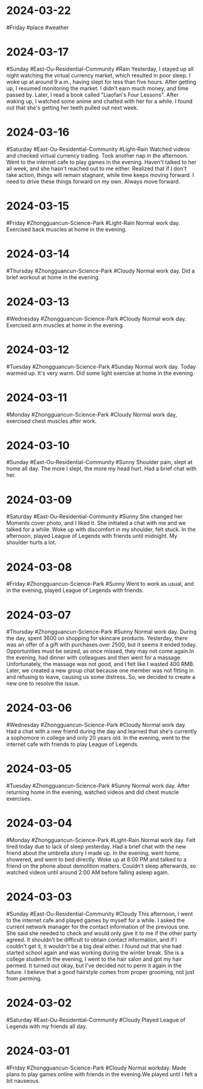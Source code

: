 # 2024-03-22
#Friday #place #weather
# 2024-03-17
#Sunday #East-Ou-Residential-Community  #Rain 
Yesterday, I stayed up all night watching the virtual currency market, which resulted in poor sleep. I woke up at around 9 a.m., having slept for less than five hours. After getting up, I resumed monitoring the market. I didn't earn much money, and time passed by. Later, I read a book called "Liaofan's Four Lessons". After waking up, I watched some anime and chatted with her for a while. I found out that she's getting her teeth pulled out next week.

# 2024-03-16
#Saturday  #East-Ou-Residential-Community  #Light-Rain 
Watched videos and checked virtual currency trading. Took another nap in the afternoon. Went to the internet cafe to play games in the evening. Haven't talked to her all week, and she hasn't reached out to me either. Realized that if I don't take action, things will remain stagnant, while time keeps moving forward. I need to drive these things forward on my own. Always move forward.

# 2024-03-15
#Friday   #Zhongguancun-Science-Park   #Light-Rain 
Normal work day. Exercised back muscles at home in the evening.

# 2024-03-14
#Thursday   #Zhongguancun-Science-Park   #Cloudy 
Normal work day. Did a brief workout at home in the evening.

# 2024-03-13
#Wednesday   #Zhongguancun-Science-Park   #Cloudy 
Normal work day. Exercised arm muscles at home in the evening.

# 2024-03-12
#Tuesday   #Zhongguancun-Science-Park   #Sunday 
Normal work day. Today warmed up. It's very warm. Did some light exercise at home in the evening.

# 2024-03-11
#Monday #Zhongguancun-Science-Park  #Cloudy 
Normal work day, exercised chest muscles after work.

# 2024-03-10
#Sunday  #East-Ou-Residential-Community   #Sunny 
Shoulder pain, slept at home all day. The more I slept, the more my head hurt. Had a brief chat with her.

# 2024-03-09
#Saturday  #East-Ou-Residential-Community   #Sunny 
She changed her Moments cover photo, and I liked it. She initiated a chat with me and we talked for a while. Woke up with discomfort in my shoulder, felt stuck. In the afternoon, played League of Legends with friends until midnight. My shoulder hurts a lot.

# 2024-03-08
#Friday #Zhongguancun-Science-Park  #Sunny 
Went to work as usual, and in the evening, played League of Legends with friends.

# 2024-03-07
#Thursday #Zhongguancun-Science-Park  #Sunny 
Normal work day. During the day, spent 3600 on shopping for skincare products. Yesterday, there was an offer of a gift with purchases over 2500, but it seems it ended today. Opportunities must be seized, as once missed, they may not come again.In the evening, had dinner with colleagues and then went for a massage. Unfortunately, the massage was not good, and I felt like I wasted 400 RMB. Later, we created a new group chat because one member was not fitting in and refusing to leave, causing us some distress. So, we decided to create a new one to resolve the issue.

# 2024-03-06
#Wednesday  #Zhongguancun-Science-Park  #Cloudy 
Normal work day. Had a chat with a new friend during the day and learned that she's currently a sophomore in college and only 20 years old. In the evening, went to the internet cafe with friends to play League of Legends.

# 2024-03-05
#Tuesday  #Zhongguancun-Science-Park  #Sunny 
Normal work day. After returning home in the evening, watched videos and did chest muscle exercises.

# 2024-03-04
#Monday #Zhongguancun-Science-Park  #Light-Rain 
Normal work day. Felt tired today due to lack of sleep yesterday. Had a brief chat with the new friend about the umbrella story I made up. In the evening, went home, showered, and went to bed directly. Woke up at 8:00 PM and talked to a friend on the phone about demolition matters. Couldn't sleep afterwards, so watched videos until around 2:00 AM before falling asleep again.

# 2024-03-03
#Sunday #East-Ou-Residential-Community  #Cloudy 
This afternoon, I went to the internet cafe and played games by myself for a while. I asked the current network manager for the contact information of the previous one. She said she needed to check and would only give it to me if the other party agreed. It shouldn't be difficult to obtain contact information, and if I couldn't get it, it wouldn't be a big deal either. I found out that she had started school again and was working during the winter break. She is a college student.In the evening, I went to the hair salon and got my hair permed. It turned out okay, but I've decided not to perm it again in the future. I believe that a good hairstyle comes from proper grooming, not just from perming.

# 2024-03-02
#Saturday  #East-Ou-Residential-Community  #Cloudy 
Played League of Legends with my friends all day.


# 2024-03-01
#Friday #Zhongguancun-Science-Park  #Cloudy 
Normal workday. Made plans to play games online with friends in the evening.We played until I felt a bit nauseous.